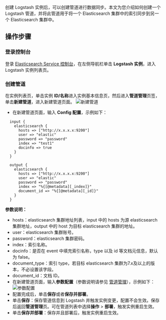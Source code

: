 创建 Logstash 实例后，可以创建管道进行数据同步。本文为您介绍如何创建一个 Logstash 管道，并将此管道用于将一个 Elasticsearch 集群中的索引同步到另一个 Elasticsearch 集群中。  

## 操作步骤
### 登录控制台
登录 [Elasticsearch Service 控制台](https://console.cloud.tencent.com/es)，在左侧导航栏单击 **Logstash 实例**，进入 Logstash 实例列表页。

### 创建管道
在实例列表页，单击实例 **ID/名称**进入实例基本信息页，然后进入**管道管理**页签，单击**新建管道**，进入新建管道页面。
![新建管道](https://main.qcloudimg.com/raw/a3ab4620184bc4c5beb0c1e468eb2ed9.png)
- 在新建管道页面，输入 **Config 配置**，示例如下：
```
  input {
    elasticsearch {
      hosts => ["http://x.x.x.x:9200"]
      user => "elastic"
      password => "password"
      index => "test1"
      docinfo => true
    }
  }

  output {
    elasticsearch {
      hosts => ["http://x.x.x.x:9200"]
      user => "elastic"
      password => "password"
      index => "%{[@metadata][_index]}"
      document_id => "%{[@metadata][_id]}"
    }
  }
```
**参数说明：**
 - hosts：elasticsearch 集群地址列表，input 中的 hosts 为源 elasticsearch 集群地址，output 中的 host 为目标 elasticsearch 集群的地址。
 - user：elasticsearch 集群账号。
 - password：elasticsearch 集群密码。
 - index：索引名称。
 - docinfo：是否在 event 中填充索引名称，type 以及 id 等文档元信息，默认为 false。
 - document\_type：索引 type，若目标 elasticsearch 集群为7.x及以上的版本，不必设置该字段。
 - document_id：文档 ID。
- 在新建管道页面，输入**参数配置**（参数说明请参见 [管道管理](https://cloud.tencent.com/document/product/845/55095)），示例如下：
![参数配置](https://main.qcloudimg.com/raw/5e36d8101d0de1f1118934258537286d.png)
- 配置完成后，单击**保存**或者**保存并部署**。
 - 单击**保存**：保存管道信息到 Logstash 并触发实例变更，配置不会生效。保存后返回**管道管理**页。可在管道列表中选择**操作** > **部署**，触发实例重启生效。
 - 单击**保存并部署**：保存并且部署后，触发实例重启生效。

